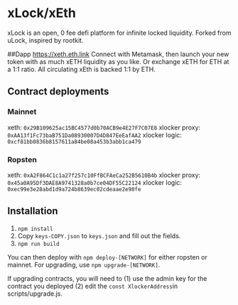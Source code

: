 # xLock/xEth
xLock is an open, 0 fee defi platform for infinite locked liquidity. Forked from uLock, inspired by rootkit.

##Dapp
https://xeth.eth.link
Connect with Metamask, then launch your new token with as much xETH liquidity as you like. Or exchange xETH for ETH at a 1:1 ratio. All circulating xEth is backed 1:1 by ETH.

## Contract deployments
### Mainnet
xeth: `0x29B109625ac15BC4577d0b70ACB9e4E27F7C07E8`
xlocker proxy: `0xAA13f1Fc73baB751Da08930007D4D847EeEafAA2`
xlocker logic: `0xcf81bb0836b8157611a84be08a453b3abb1ca479`

### Ropsten
xeth: `0xA2F864C1c1a27f257c10FfBCFAeCa252B5610B4b`
xlocker proxy: `0x45a0A95Df3DAE8A9741328a0b7ce04DF55C22124`
xlocker logic: `0xec99e3e28abd1d9a724b8639ec02cdeaae2e90fe`


## Installation
1. `npm install`
2. Copy `keys-COPY.json` to `keys.json` and fill out the fields.
3. `npm run build`

You can then deploy with `npm deploy-[NETWORK]` for either ropsten or mainnet. For upgrading, use `npm upgrade-[NETWORK]`.

If upgrading contracts, you will need to (1) use the admin key for the contract you deployed (2) edit the `const XlockerAddress`in scripts/upgrade.js.